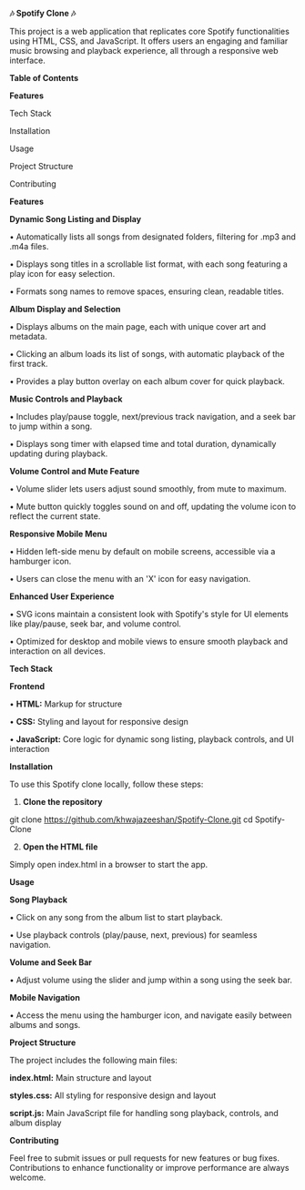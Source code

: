 **🎶 Spotify Clone 🎶**

This project is a web application that replicates core Spotify functionalities using HTML, CSS, and JavaScript. It offers users an engaging and familiar music browsing and playback experience, all through a responsive web interface.

**Table of Contents**

**Features**

Tech Stack

Installation

Usage

Project Structure

Contributing


**Features**

**Dynamic Song Listing and Display**

• Automatically lists all songs from designated folders, filtering for .mp3 and .m4a files.

• Displays song titles in a scrollable list format, with each song featuring a play icon for easy selection.

• Formats song names to remove spaces, ensuring clean, readable titles.


**Album Display and Selection**

• Displays albums on the main page, each with unique cover art and metadata.

• Clicking an album loads its list of songs, with automatic playback of the first track.

• Provides a play button overlay on each album cover for quick playback.


**Music Controls and Playback**

• Includes play/pause toggle, next/previous track navigation, and a seek bar to jump within a song.

• Displays song timer with elapsed time and total duration, dynamically updating during playback.


**Volume Control and Mute Feature**

• Volume slider lets users adjust sound smoothly, from mute to maximum.

• Mute button quickly toggles sound on and off, updating the volume icon to reflect the current state.


**Responsive Mobile Menu**

• Hidden left-side menu by default on mobile screens, accessible via a hamburger icon.

• Users can close the menu with an 'X' icon for easy navigation.


**Enhanced User Experience**

• SVG icons maintain a consistent look with Spotify's style for UI elements like play/pause, seek bar, and volume control.

• Optimized for desktop and mobile views to ensure smooth playback and interaction on all devices.



**Tech Stack**

**Frontend**

• **HTML:** Markup for structure

• **CSS:** Styling and layout for responsive design

• **JavaScript:** Core logic for dynamic song listing, playback controls, and UI interaction



**Installation**

To use this Spotify clone locally, follow these steps:

1. **Clone the repository**

git clone https://github.com/khwajazeeshan/Spotify-Clone.git
cd Spotify-Clone


2. **Open the HTML file**

Simply open index.html in a browser to start the app.




**Usage**

**Song Playback**

• Click on any song from the album list to start playback.

• Use playback controls (play/pause, next, previous) for seamless navigation.


**Volume and Seek Bar**

• Adjust volume using the slider and jump within a song using the seek bar.


**Mobile Navigation**

• Access the menu using the hamburger icon, and navigate easily between albums and songs.



**Project Structure**

The project includes the following main files:

**index.html:** Main structure and layout

**styles.css:** All styling for responsive design and layout

**script.js:** Main JavaScript file for handling song playback, controls, and album display


**Contributing**

Feel free to submit issues or pull requests for new features or bug fixes. Contributions to enhance functionality or improve performance are always welcome.

